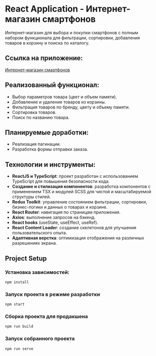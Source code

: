 # React Application - Интернет-магазин смартфонов

Интернет-магазин для выбора и покупки смартфонов с полным набором функционала для фильтрации, сортировки, добавления товаров в корзину и поиска по каталогу.

## Ссылка на приложение:

[Интернет-магазин смартфонов](https://shop-gamma-sandy.vercel.app/)

## Реализованный функционал:

- Выбор параметров товара (цвет и объем памяти).
- Добавление и удаление товаров из корзины.
- Фильтрация товаров по бренду, цвету и объему памяти.
- Сортировка товаров.
- Поиск по названию товара.

## Планируемые доработки:

- Реализация пагинации.
- Разработка формы отправки заказа.

## Технологии и инструменты:

- **ReactJS и TypeScript**: проект разработан с использованием TypeScript для повышения безопасности кода.
- **Создание и стилизация компонентов**: разработка компонентов с применением TSX и модулей SCSS для чистой и масштабируемой структуры стилей.
- **Redux Toolkit**: управление состоянием фильтрации, сортировки, бизнес-логики и данных о товарах и корзине.
- **React Router**: навигация по страницам приложения.
- **Axios**: выполнение запросов на бэкенд.
- **React hooks** (useState, useEffect, useRef).
- **React Content Loader**: создание скелетонов для улучшения пользовательского опыта.
- **Адаптивная верстка**: оптимизация отображения на различных разрешениях экрана.

## Project Setup

### Установка зависимостей:

```
npm install
```

### Запуск проекта в режиме разработки

```
npm start
```

### Сборка проекта для продакшена

```
npm run build
```

### Запуск собранного проекта

```
npm run serve
```

